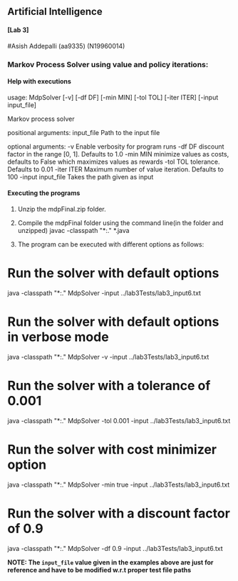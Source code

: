 ## Artificial Intelligence
#### [Lab 3]
#Asish Addepalli (aa9335) (N19960014)

### Markov Process Solver using value and policy iterations:

#### Help with executions

usage: MdpSolver [-v] [-df DF] [-min MIN] [-tol TOL] [-iter ITER] [-input input_file]

Markov process solver

positional arguments:
  input_file  Path to the input file

optional arguments:
  -v          Enable verbosity for program runs
  -df DF      discount factor in the range [0, 1]. Defaults to 1.0
  -min MIN    minimize values as costs, defaults to False which maximizes values as rewards
  -tol TOL    tolerance. Defaults to 0.01
  -iter ITER  Maximum number of value iteration. Defaults to 100
  -input input_file Takes the path given as input


#### Executing the programs

1) Unzip the mdpFinal.zip folder.

2) Compile the mdpFinal folder using the command line(in the folder and unzipped)
   javac -classpath "*:." *.java

3) The program can be executed with different options as follows:

# Run the solver with default options
java -classpath "*:." MdpSolver -input ../lab3Tests/lab3_input6.txt

# Run the solver with default options in verbose mode
java -classpath "*:." MdpSolver -v -input ../lab3Tests/lab3_input6.txt

# Run the solver with a tolerance of 0.001
java -classpath "*:." MdpSolver -tol 0.001 -input ../lab3Tests/lab3_input6.txt

# Run the solver with cost minimizer option
java -classpath "*:." MdpSolver -min true -input ../lab3Tests/lab3_input6.txt

# Run the solver with a discount factor of 0.9
java -classpath "*:." MdpSolver -df 0.9 -input ../lab3Tests/lab3_input6.txt


**NOTE: The `input_file` value given in the examples above are just for reference and have to be modified w.r.t proper test file paths**

